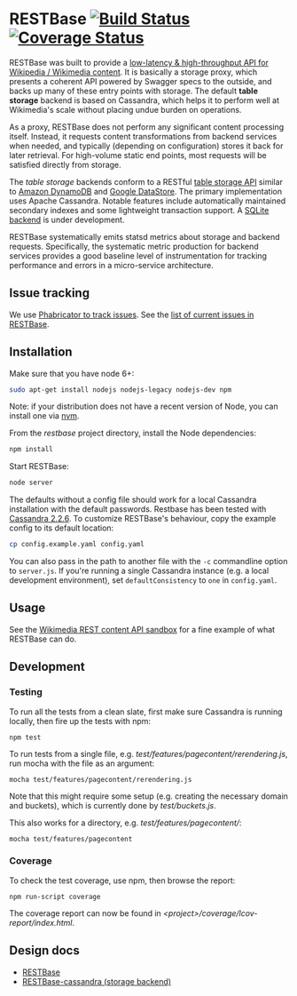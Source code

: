 # RESTBase [![Build Status](https://travis-ci.org/wikimedia/restbase.svg?branch=master)](https://travis-ci.org/wikimedia/restbase) [![Coverage Status](https://coveralls.io/repos/wikimedia/restbase/badge.svg?branch=master)](https://coveralls.io/r/wikimedia/restbase?branch=master)


RESTBase was built to provide a [low-latency & high-throughput API for
Wikipedia / Wikimedia
content](http://rest.wikimedia.org/en.wikipedia.org/v1/?doc). It is basically
a storage proxy, which presents a coherent API powered by Swagger specs to the
outside, and backs up many of these entry points with storage.  The default
**table storage** backend is based on Cassandra, which helps it to perform
well at Wikimedia's scale without placing undue burden on operations.

As a proxy, RESTBase does not perform any significant content processing
itself. Instead, it requests content transformations from backend services
when needed, and typically (depending on configuration) stores it back for
later retrieval. For high-volume static end points, most requests will be
satisfied directly from storage.

The *table storage* backends conform to a RESTful [table storage
API](https://github.com/wikimedia/restbase/blob/master/doc/TableStorageAPI.md)
similar to [Amazon DynamoDB](http://aws.amazon.com/documentation/dynamodb/)
and [Google DataStore](https://developers.google.com/datastore/). The primary
implementation uses Apache Cassandra. Notable features include automatically
maintained secondary indexes and some lightweight transaction support. A
[SQLite backend](https://github.com/wikimedia/restbase-mod-table-sqlite) is
under development.

RESTBase systematically emits statsd metrics about storage and backend
requests. Specifically, the systematic metric production for backend services
provides a good baseline level of instrumentation for tracking performance
and errors in a micro-service architecture.

## Issue tracking

We use [Phabricator to track
issues](https://phabricator.wikimedia.org/maniphest/task/create/?projects=PHID-PROJ-mszihytuo3ij3fcxcxgm). See the [list of current issues in RESTBase](https://phabricator.wikimedia.org/tag/restbase/).

## Installation

Make sure that you have node 6+:
```sh
sudo apt-get install nodejs nodejs-legacy nodejs-dev npm
```

Note: if your distribution does not have a recent version of Node, you can
install one via [nvm](https://github.com/creationix/nvm).

From the *restbase* project directory, install the Node dependencies:

```sh
npm install
```

Start RESTBase:

```sh
node server
```

The defaults without a config file should work for a local Cassandra
installation with the default passwords. Restbase has been tested with
[Cassandra 2.2.6](http://wiki.apache.org/cassandra/DebianPackaging).
To customize RESTBase's behaviour, copy the example config to its
default location:

```sh
cp config.example.yaml config.yaml
```

You can also pass in the path to another file with the `-c` commandline option
to `server.js`. If you're running a single Cassandra instance (e.g. a local
development environment), set `defaultConsistency` to `one` in
`config.yaml`.

## Usage

See the [Wikimedia REST content API sandbox](https://en.wikipedia.org/api/rest_v1/)
for a fine example of what RESTBase can do.

## Development

### Testing

To run all the tests from a clean slate, first make sure Cassandra is running locally, then fire up the tests with npm:

```
npm test
```

To run tests from a single file, e.g. *test/features/pagecontent/rerendering.js*, run mocha with the file as an argument:

```
mocha test/features/pagecontent/rerendering.js
```

Note that this might require some setup (e.g. creating the necessary domain and buckets), which is currently done by *test/buckets.js*.

This also works for a directory, e.g. *test/features/pagecontent/*:

```
mocha test/features/pagecontent
```

### Coverage

To check the test coverage, use npm, then browse the report:

```
npm run-script coverage
```

The coverage report can now be found in *&lt;project&gt;/coverage/lcov-report/index.html*.

## Design docs

- [RESTBase](https://github.com/gwicke/restbase/blob/master/doc/)
- [RESTBase-cassandra (storage backend)](https://github.com/gwicke/restbase-cassandra/blob/master/doc/)

